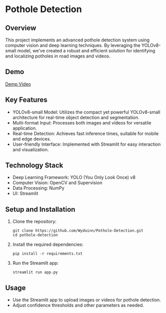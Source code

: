 # Pothole Detection


## Overview

This project implements an advanced pothole detection system using computer vision and deep learning techniques. By leveraging the YOLOv8-small model, we've created a robust and efficient solution for identifying and localizing potholes in road images and videos.


## Demo

[Demp Video](https://github.com/user-attachments/assets/83ee4342-de83-43a4-9d01-b5713b117c8e)


## Key Features

- YOLOv8-small Model: Utilizes the compact yet powerful YOLOv8-small architecture for real-time object detection and segmentation.
- Multi-format Input: Processes both images and videos for versatile application.
- Real-time Detection: Achieves fast inference times, suitable for mobile and edge devices.
- User-friendly Interface: Implemented with Streamlit for easy interaction and visualization.


## Technology Stack

- Deep Learning Framework: YOLO (You Only Look Once) v8
- Computer Vision: OpenCV and Supervision
- Data Processing: NumPy
- UI: Streamlit


## Setup and Installation

1. Clone the repository:
   ```
   git clone https://github.com/Wydoinn/Pothole-Detection.git
   cd pothole-detection
   ```

2. Install the required dependencies:
   ```
   pip install -r requirements.txt
   ```

3. Run the Streamlit app:
   ```
   streamlit run app.py
   ```


## Usage

- Use the Streamlit app to upload images or videos for pothole detection.
- Adjust confidence thresholds and other parameters as needed.
